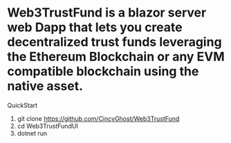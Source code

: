 # Web3TrustFund is a blazor server web Dapp that lets you create decentralized trust funds leveraging the Ethereum Blockchain or any EVM compatible blockchain using the native asset.


QuickStart

1. git clone https://github.com/CincyGhost/Web3TrustFund
2. cd Web3TrustFundUI
3. dotnet run
